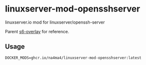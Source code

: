 # linuxserver-mod-opensshserver

linuxserver.io mod for linuxserver/openssh-server

Parent [s6-overlay](https://github.com/linuxserver/docker-openssh-server/tree/master/root/etc/s6-overlay/s6-rc.d) for reference.

## Usage

```shell
DOCKER_MODS=ghcr.io/na4ma4/linuxserver-mod-opensshserver:latest
```

